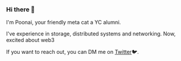 ### Hi there 👋

I'm Poonai, your friendly meta cat a YC alumni.

I've experience in storage, distributed systems and networking. Now, excited about web3

If you want to reach out, you can DM me on [Twitter](https://twitter.com/poonai_)🐦.  
<!--
**balajijinnah/balajijinnah** is a ✨ _special_ ✨ repository because its `README.md` (this file) appears on your GitHub profile.

Here are some ideas to get you started:

- 🔭 I’m currently working on ...
- 🌱 I’m currently learning ...
- 👯 I’m looking to collaborate on ...
- 🤔 I’m looking for help with ...
- 💬 Ask me about ...
- 📫 How to reach me: ...
- 😄 Pronouns: ...
- ⚡ Fun fact: ...
-->
